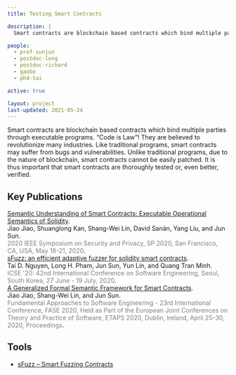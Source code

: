 ```yaml
---
title: Testing Smart Contracts

description: |
  Smart contracts are blockchain based contracts which bind multiple parties through executable programs. “Code is Law”! They are believed to revolutionize many industries. Like traditional programs, smart contracts may suffer from bugs and vulnerabilities. Unlike traditional programs, due to the nature of blockchain, smart contracts cannot be easily patched. It is thus important that smart contracts are thoroughly tested or, even better, verified.

people:
  - prof-sunjun
  - postdoc-long
  - postdoc-richard
  - gaobo
  - phd-tai

active: true

layout: project
last-updated: 2021-05-24
---
```


Smart contracts are blockchain based contracts which bind multiple parties through executable programs. “Code is Law”! They are believed to revolutionize many industries. Like traditional programs, smart contracts may suffer from bugs and vulnerabilities. Unlike traditional programs, due to the nature of blockchain, smart contracts cannot be easily patched. It is thus important that smart contracts are thoroughly tested or, even better, verified.

## Key Publications

<span class="pubtitle">
				<a href="https://doi.org/10.1109/SP40000.2020.00066">Semantic Understanding of Smart Contracts: Executable Operational Semantics of Solidity</a>.
			</span><br />
			<span class="authors">
				Jiao Jiao, Shuanglong Kan, Shang-Wei Lin, David Sanán, Yang Liu, and Jun Sun.
			</span><br />
			<span style="color:grey;"><span class="venuetype"></span><span class="venue">2020 IEEE Symposium on Security and Privacy, SP 2020, San Francisco, CA, USA, May 18-21, 2020</span></span>.
			<br />
			<span class="links">
</span>

<span class="pubtitle">
				<a href="https://doi.org/10.1145/3377811.3380334">sFuzz: an efficient adaptive fuzzer for solidity smart contracts</a>.
			</span><br />
			<span class="authors">
				Tai D. Nguyen, Long H. Pham, Jun Sun, Yun Lin, and Quang Tran Minh.
			</span><br />
			<span style="color:grey;"><span class="venuetype"></span><span class="venue">ICSE '20: 42nd International Conference on Software Engineering, Seoul, South Korea, 27 June - 19 July, 2020</span></span>.
			<br />
			<span class="links">
</span>

<span class="pubtitle">
				<a href="https://doi.org/10.1007/978-3-030-45234-6_4">A Generalized Formal Semantic Framework for Smart Contracts</a>.
			</span><br />
			<span class="authors">
				Jiao Jiao, Shang-Wei Lin, and Jun Sun.
			</span><br />
			<span style="color:grey;"><span class="venuetype"></span><span class="venue">Fundamental Approaches to Software Engineering - 23rd International Conference, FASE 2020, Held as Part of the European Joint Conferences on Theory and Practice of Software, ETAPS 2020, Dublin, Ireland, April 25-30, 2020, Proceedings</span></span>.
			<br />
			<span class="links">
</span>

## Tools

- [sFuzz – Smart Fuzzing Contracts](/software-toolkits.html#sfuzz)